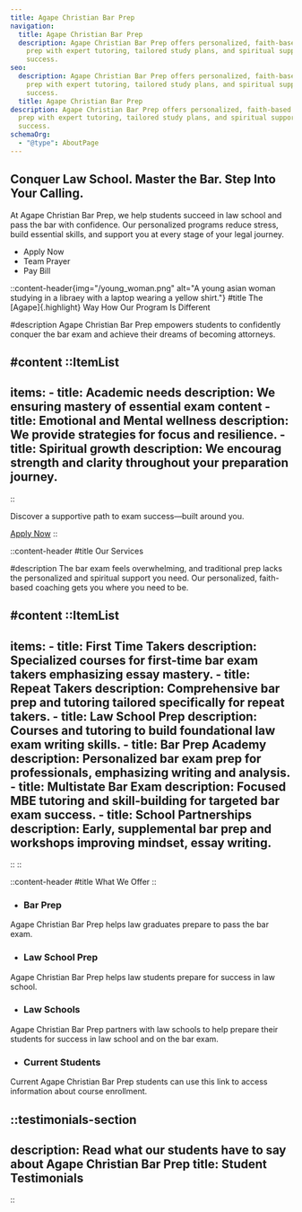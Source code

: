 ```yaml
---
title: Agape Christian Bar Prep
navigation:
  title: Agape Christian Bar Prep
  description: Agape Christian Bar Prep offers personalized, faith-based bar exam
    prep with expert tutoring, tailored study plans, and spiritual support for
    success.
seo:
  description: Agape Christian Bar Prep offers personalized, faith-based bar exam
    prep with expert tutoring, tailored study plans, and spiritual support for
    success.
  title: Agape Christian Bar Prep
description: Agape Christian Bar Prep offers personalized, faith-based bar exam
  prep with expert tutoring, tailored study plans, and spiritual support for
  success.
schemaOrg:
  - "@type": AboutPage
---
```


## Conquer Law School. Master the Bar. Step Into Your Calling.

At Agape Christian Bar Prep, we help students succeed in law school and pass the bar with confidence. Our personalized programs reduce stress, build essential skills, and support you at every stage of your legal journey.
- Apply Now
- Team Prayer
- Pay Bill

::content-header{img="/young_woman.png" alt="A young asian woman studying in a libraey with a laptop wearing a yellow shirt."}
#title
The [Agape]{.highlight} Way How Our Program Is Different

#description
Agape Christian Bar Prep empowers students to confidently conquer the bar exam and achieve their dreams of becoming attorneys.

#content
  ::ItemList
  ---
  items:
    - title: Academic needs
      description: We ensuring mastery of essential exam content
    - title: Emotional and Mental wellness
      description: We provide strategies for focus and resilience.
    - title: Spiritual growth
      description: We encourag strength and clarity throughout your preparation journey.
  ---
  ::

Discover a supportive path to exam success—built around you.

[Apply Now](https://agapechristianbarprep.com)
::




::content-header
#title
Our Services

#description
The bar exam feels overwhelming, and traditional prep lacks the personalized and spiritual support you need. Our personalized, faith-based coaching gets you where you need to be.

#content
  ::ItemList
  ---
  items:
    - title: First Time Takers
      description: Specialized courses for first-time bar exam takers emphasizing essay mastery.
    - title: Repeat Takers
      description: Comprehensive bar prep and tutoring tailored specifically for repeat takers.
    - title: Law School Prep
      description: Courses and tutoring to build foundational law exam writing skills.
    - title: Bar Prep Academy
      description: Personalized bar exam prep for professionals, emphasizing writing and analysis.
    - title: Multistate Bar Exam
      description: Focused MBE tutoring and skill-building for targeted bar exam success.
    - title: School Partnerships
      description: Early, supplemental bar prep and workshops improving mindset, essay writing.
  ---
  ::
::

::content-header
#title
What We Offer
::

- ### Bar Prep
Agape Christian Bar Prep helps law graduates prepare to pass the bar exam.

- ### Law School Prep
Agape Christian Bar Prep helps law students prepare for success in law school.

- ### Law Schools
Agape Christian Bar Prep partners with law schools to help prepare their students for success in law school and on the bar exam.

- ### Current Students
Current Agape Christian Bar Prep students can use this link to access information about course enrollment.

::testimonials-section
---
description: Read what our students have to say about Agape Christian Bar Prep
title: Student Testimonials
---
::
